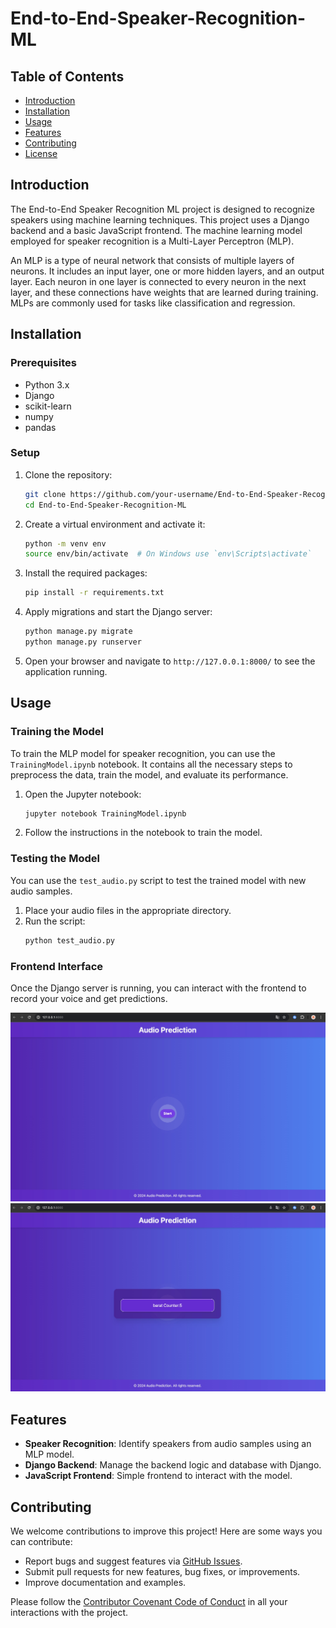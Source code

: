 # End-to-End-Speaker-Recognition-ML

## Table of Contents

- [Introduction](#introduction)
- [Installation](#installation)
- [Usage](#usage)
- [Features](#features)
- [Contributing](#contributing)
- [License](#license)

## Introduction

The End-to-End Speaker Recognition ML project is designed to recognize speakers using machine learning techniques. This project uses a Django backend and a basic JavaScript frontend. The machine learning model employed for speaker recognition is a Multi-Layer Perceptron (MLP).

An MLP is a type of neural network that consists of multiple layers of neurons. It includes an input layer, one or more hidden layers, and an output layer. Each neuron in one layer is connected to every neuron in the next layer, and these connections have weights that are learned during training. MLPs are commonly used for tasks like classification and regression.

## Installation

### Prerequisites

- Python 3.x
- Django
- scikit-learn
- numpy
- pandas

### Setup

1. Clone the repository:
    ```bash
    git clone https://github.com/your-username/End-to-End-Speaker-Recognition-ML.git
    cd End-to-End-Speaker-Recognition-ML
    ```

2. Create a virtual environment and activate it:
    ```bash
    python -m venv env
    source env/bin/activate  # On Windows use `env\Scripts\activate`
    ```

3. Install the required packages:
    ```bash
    pip install -r requirements.txt
    ```

4. Apply migrations and start the Django server:
    ```bash
    python manage.py migrate
    python manage.py runserver
    ```

5. Open your browser and navigate to `http://127.0.0.1:8000/` to see the application running.

## Usage

### Training the Model

To train the MLP model for speaker recognition, you can use the `TrainingModel.ipynb` notebook. It contains all the necessary steps to preprocess the data, train the model, and evaluate its performance.

1. Open the Jupyter notebook:
    ```bash
    jupyter notebook TrainingModel.ipynb
    ```

2. Follow the instructions in the notebook to train the model.

### Testing the Model

You can use the `test_audio.py` script to test the trained model with new audio samples.

1. Place your audio files in the appropriate directory.
2. Run the script:
    ```bash
    python test_audio.py
    ```

### Frontend Interface

Once the Django server is running, you can interact with the frontend to record your voice and get predictions.

![Web Interface](./webSS_2.jpeg)
![Web Interface](./webSS.jpeg)

## Features

- **Speaker Recognition**: Identify speakers from audio samples using an MLP model.
- **Django Backend**: Manage the backend logic and database with Django.
- **JavaScript Frontend**: Simple frontend to interact with the model.

## Contributing

We welcome contributions to improve this project! Here are some ways you can contribute:

- Report bugs and suggest features via [GitHub Issues](https://github.com/your-username/End-to-End-Speaker-Recognition-ML/issues).
- Submit pull requests for new features, bug fixes, or improvements.
- Improve documentation and examples.

Please follow the [Contributor Covenant Code of Conduct](https://www.contributor-covenant.org/version/2/0/code_of_conduct/) in all your interactions with the project.

